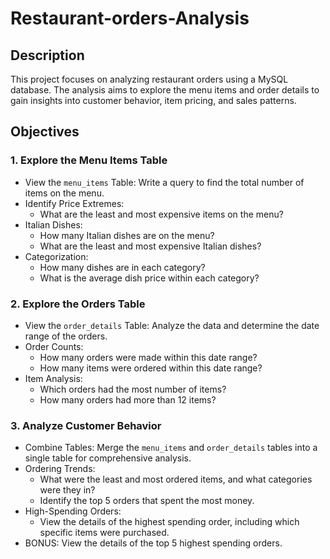 # Restaurant-orders-Analysis
## Description
This project focuses on analyzing restaurant orders using a MySQL database. 
The analysis aims to explore the menu items and order 
details to gain insights into customer behavior, item pricing, and sales patterns.

## Objectives

### 1. Explore the Menu Items Table
- View the `menu_items` Table: Write a query to find the total number of items on the menu.
- Identify Price Extremes:
  - What are the least and most expensive items on the menu?
- Italian Dishes:
  - How many Italian dishes are on the menu?
  - What are the least and most expensive Italian dishes?
- Categorization:
  - How many dishes are in each category?
  - What is the average dish price within each category?

### 2. Explore the Orders Table
- View the `order_details` Table: Analyze the data and determine the date range of the orders.
- Order Counts:
  - How many orders were made within this date range?
  - How many items were ordered within this date range?
- Item Analysis:
  - Which orders had the most number of items?
  - How many orders had more than 12 items?

### 3. Analyze Customer Behavior
- Combine Tables: Merge the `menu_items` and `order_details` tables into a single table for comprehensive analysis.
- Ordering Trends:
  - What were the least and most ordered items, and what categories were they in?
  - Identify the top 5 orders that spent the most money.
- High-Spending Orders:
  - View the details of the highest spending order, including which specific items were purchased.
- BONUS: View the details of the top 5 highest spending orders.
